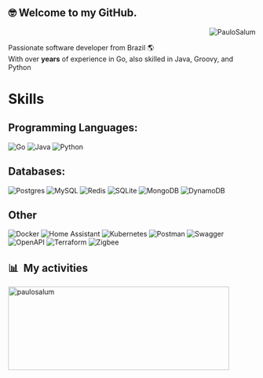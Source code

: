 ## :nerd_face:    Welcome to my GitHub.

<p align="Right"> <img src="https://komarev.com/ghpvc/?username=PauloSalum&label=Profile%20views&color=0e75b6&style=flat" alt="PauloSalum" /> </p>

Passionate software developer from Brazil :earth_americas: <br> With over **<span id="years-experience"></span> years** of experience in Go, also skilled in Java, Groovy, and Python</h3>

# Skills

## Programming Languages:

![Go](https://img.shields.io/badge/go-%2300ADD8.svg?style=for-the-badge&logo=go&logoColor=white)
![Java](https://img.shields.io/badge/java-%23ED8B00.svg?style=for-the-badge&logo=java&logoColor=white)
![Python](https://img.shields.io/badge/Python-3776AB?style=for-the-badge&logo=python&logoColor=white)


## Databases:

![Postgres](https://img.shields.io/badge/postgres-%23316192.svg?style=for-the-badge&logo=postgresql&logoColor=white)
![MySQL](https://img.shields.io/badge/mysql-%2300f.svg?style=for-the-badge&logo=mysql&logoColor=white)
![Redis](https://img.shields.io/badge/redis-%23DD0031.svg?style=for-the-badge&logo=redis&logoColor=white)
![SQLite](https://img.shields.io/badge/sqlite-%2307405e.svg?style=for-the-badge&logo=sqlite&logoColor=white)
![MongoDB](https://img.shields.io/badge/MongoDB-%234ea94b.svg?style=for-the-badge&logo=mongodb&logoColor=white)
![DynamoDB](https://img.shields.io/badge/DynamoDB-4053D6?style=for-the-badge&logo=Amazon%20DynamoDB&logoColor=white)

## Other

![Docker](https://img.shields.io/badge/docker-%230db7ed.svg?style=for-the-badge&logo=docker&logoColor=white)
![Home Assistant](https://img.shields.io/badge/home%20assistant-%2341BDF5.svg?style=for-the-badge&logo=home-assistant&logoColor=white)
![Kubernetes](https://img.shields.io/badge/kubernetes-%23326ce5.svg?style=for-the-badge&logo=kubernetes&logoColor=white)
![Postman](https://img.shields.io/badge/Postman-FF6C37?style=for-the-badge&logo=postman&logoColor=white)
![Swagger](https://img.shields.io/badge/-Swagger-%23Clojure?style=for-the-badge&logo=swagger&logoColor=white)
![OpenAPI](https://img.shields.io/badge/OpenAPI-6BA539?style=for-the-badge&logo=OpenAPI-Initiative&logoColor=white)
![Terraform](https://img.shields.io/badge/terraform-%235835CC.svg?style=for-the-badge&logo=terraform&logoColor=white)
![Zigbee](https://img.shields.io/badge/zigbee-%23EB0443.svg?style=for-the-badge&logo=zigbee&logoColor=white)

## 📊 &nbsp;My activities

<a href="https://github.com/paulosalum">
  <img width="450" height="170" align="center" alt="paulosalum" src="https://github-readme-stats.vercel.app/api?username=paulosalum&theme=midnight-purple&show_icons=true&bg_color=0D1117&hide_border=true&count_private=true" />
</a>


